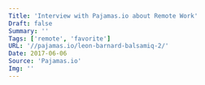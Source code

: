 ```yaml
---
Title: 'Interview with Pajamas.io about Remote Work'
Draft: false
Summary: ''
Tags: ['remote', 'favorite']
URL: '//pajamas.io/leon-barnard-balsamiq-2/'
Date: 2017-06-06
Source: 'Pajamas.io'
Img: ''
---
```

